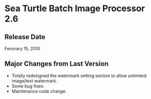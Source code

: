 # Sea Turtle Batch Image Processor 2.6 #
## Release Date ##
Fenurary 15, 2010
## Major Changes from Last Version ##
  * Totally redesigned the watermark setting section to allow unlimited image/text watermark.
  * Some bug fixes.
  * Maintenance code change.